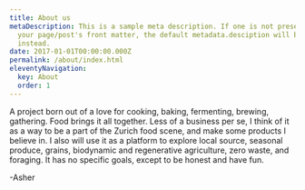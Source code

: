 ```yaml
---
title: About us
metaDescription: This is a sample meta description. If one is not present in
  your page/post's front matter, the default metadata.desciption will be used
  instead.
date: 2017-01-01T00:00:00.000Z
permalink: /about/index.html
eleventyNavigation:
  key: About
  order: 1
---
```



A project born out of a love for cooking, baking, fermenting, brewing, gathering. Food brings it all together. Less of a business per se, I think of it as a way to be a part of the Zurich food scene, and make some products I believe in. I also will use it as a platform to explore local source, seasonal produce, grains, biodynamic and regenerative agriculture, zero waste, and foraging. It has no specific goals, except to be honest and have fun.



\-Asher